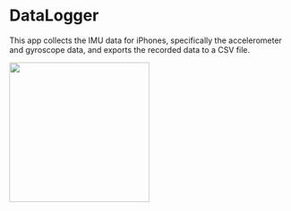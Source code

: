 # DataLogger
This app collects the IMU data for iPhones, specifically the accelerometer and gyroscope data, and exports the recorded data to a CSV file.

<img src="Data_Logger.gif" width=250><br>
